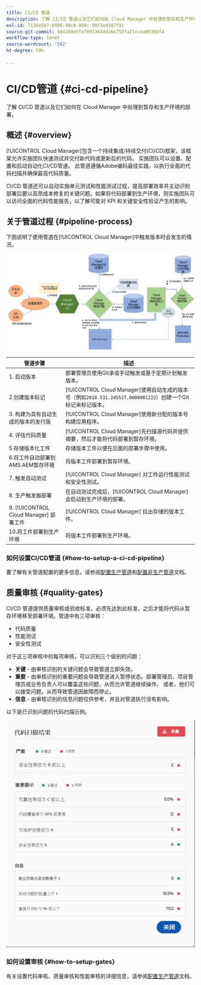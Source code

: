 ```yaml
---
title: CI/CD 管道
description: 了解 CI/CD 管道以及它们如何在 Cloud Manager 中处理到暂存和生产环境的部署。
exl-id: 7130e5b7-6986-48c8-900c-90f3e4187f91
source-git-commit: 984269e5fe70913644d26e759fa21ccea0536bf4
workflow-type: tm+mt
source-wordcount: '562'
ht-degree: 59%

---
```



# CI/CD管道 {#ci-cd-pipeline}

了解 CI/CD 管道以及它们如何在 Cloud Manager 中处理到暂存和生产环境的部署。

## 概述 {#overview}

[!UICONTROL Cloud Manager]包含一个持续集成/持续交付(CI/CD)框架，该框架允许实施团队快速测试并交付新代码或更新后的代码。 实施团队可以设置、配置和启动自动化CI/CD管道。 此管道遵循Adobe编码最佳实践，以执行全面的代码扫描并确保最高代码质量。

CI/CD 管道还可以自动实施单元测试和性能测试过程，提高部署效率并主动识别部署后要以高昂成本修复的关键问题。如果将代码部署到生产环境，则实施团队可以访问全面的代码性能报告，以了解可能对 KPI 和关键安全性验证产生的影响。

## 关于管道过程 {#pipeline-process}

下图说明了使用管道在[!UICONTROL Cloud Manager]中触发版本时会发生的情况。

![管道过程](/help/assets/screen_shot_2018-05-30at82457pm.png)

| 管道步骤 | 描述 |
| --- | --- |
| 1. 启动版本 | 部署管理员使用Git承诺手动触发或基于定期计划触发版本。 |
| 2.创建版本标记 | [!UICONTROL Cloud Manager]使用自动生成的版本号（例如`2018.531.245527.0000001222`）创建一个Git标记来标记版本。 |
| 3. 构建为具有自动生成的版本的发行版 | [!UICONTROL Cloud Manager]使用新分配的版本号构建应用程序。 |
| 4. 评估代码质量 | [!UICONTROL Cloud Manager]先扫描源代码并提供摘要，然后才能将代码部署到暂存环境。 |
| 5.存储版本化工件 | 存储版本工件以便在后面的部署步骤中使用。 |
| 6.将工件自动部署到AMS AEM暂存环境 | 将版本工件部署到暂存环境。 |
| 7. 触发自动测试 | [!UICONTROL Cloud Manager] 对工件运行性能测试和安全性测试。 |
| 8. 生产触发器部署 | 在自动测试完成后，[!UICONTROL Cloud Manager] 会启动到生产环境的部署。 |
| 9. [!UICONTROL Cloud Manager] 部署工件 | [!UICONTROL Cloud Manager] 拉出存储的版本工件。 |
| 10.将工件部署到生产环境 | 将版本工件部署到生产环境。 |

### 如何设置CI/CD管道 {#how-to-setup-a-ci-cd-pipeline}

要了解有关管道配置的更多信息，请参阅[配置生产管道](/help/using/production-pipelines.md)和[配置非生产管道](/help/using/non-production-pipelines.md)文档。

## 质量审核 {#quality-gates}

CI/CD 管道提供质量审核或验收标准，必须先达到此标准，之后才能将代码从暂存环境移至部署环境。管道中有三项审核：

* 代码质量
* 性能测试
* 安全性测试

对于这三项审核中的每项审核，可以识别三个级别的问题：

* **关键** - 由审核识别的关键问题会导致管道立即失效。
* **重要** - 由审核识别的重要问题会导致管道进入暂停状态。部署管理员、项目管理员或业务负责人可以覆盖这些问题，从而允许管道继续操作。 或者，他们可以接受问题，从而导致管道因故障而停止。
* **信息** - 由审核识别的信息问题仅供参考，并且对管道执行没有影响。

以下是已识别问题的代码扫描示例。

![代码扫描示例](/help/assets/quality-gate-failed.png)

### 如何设置审核 {#how-to-setup-gates}

有关设置代码审核、质量审核和性能审核的详细信息，请参阅[配置生产管道](/help/using/production-pipelines.md)文档。
